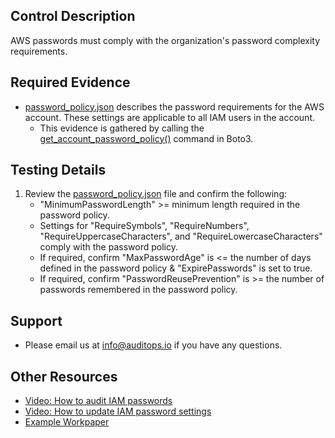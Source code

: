 ## Control Description
AWS passwords must comply with the organization's password complexity requirements.

## Required Evidence
* [password_policy.json](./password_policy.json) describes the password requirements for the AWS account. These settings are applicable to all IAM users in the account.
  * This evidence is gathered by calling the [get_account_password_policy()](https://boto3.amazonaws.com/v1/documentation/api/latest/reference/services/iam/client/get_account_password_policy.html) command in Boto3.

## Testing Details
1. Review the [password_policy.json](./password_policy.json) file and confirm the following:
    * "MinimumPasswordLength" >= minimum length required in the password policy.
    * Settings for "RequireSymbols", "RequireNumbers", "RequireUppercaseCharacters", and "RequireLowercaseCharacters" comply with the password policy.
    * If required, confirm "MaxPasswordAge" is <= the number of days defined in the password policy & "ExpirePasswords" is set to true.
    * If required, confirm "PasswordReusePrevention" is >= the number of passwords remembered in the password policy.

## Support
- Please email us at info@auditops.io if you have any questions.

## Other Resources
- [Video: How to audit IAM passwords](https://www.loom.com/share/89e2dacf90f14afe8803fa05439caccc?sid=beecc028-26ee-410d-aa61-cd4c2b26efa3)
- [Video: How to update IAM password settings](https://www.youtube.com/watch?v=Ma5jxRO1nUQ)
- [Example Workpaper](https://docs.google.com/spreadsheets/d/1bGfbXUTSzVCSGCWn7UtG6QN4wWeEKdrubygcCuDDjbI/edit?gid=290595007)

